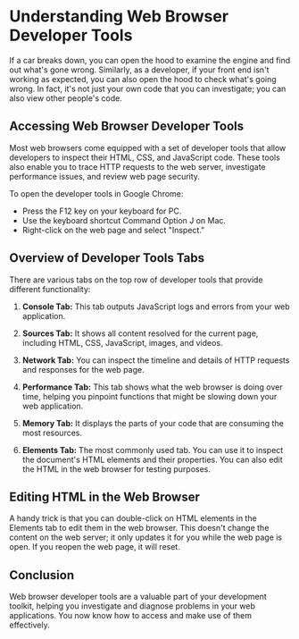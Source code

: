 # Understanding Web Browser Developer Tools

If a car breaks down, you can open the hood to examine the engine and find out what's gone wrong. Similarly, as a developer, if your front end isn't working as expected, you can also open the hood to check what's going wrong. In fact, it's not just your own code that you can investigate; you can also view other people's code.

## Accessing Web Browser Developer Tools

Most web browsers come equipped with a set of developer tools that allow developers to inspect their HTML, CSS, and JavaScript code. These tools also enable you to trace HTTP requests to the web server, investigate performance issues, and review web page security.

To open the developer tools in Google Chrome:
- Press the F12 key on your keyboard for PC.
- Use the keyboard shortcut Command Option J on Mac.
- Right-click on the web page and select "Inspect."

## Overview of Developer Tools Tabs

There are various tabs on the top row of developer tools that provide different functionality:

1. **Console Tab:** This tab outputs JavaScript logs and errors from your web application.

2. **Sources Tab:** It shows all content resolved for the current page, including HTML, CSS, JavaScript, images, and videos.

3. **Network Tab:** You can inspect the timeline and details of HTTP requests and responses for the web page.

4. **Performance Tab:** This tab shows what the web browser is doing over time, helping you pinpoint functions that might be slowing down your web application.

5. **Memory Tab:** It displays the parts of your code that are consuming the most resources.

6. **Elements Tab:** The most commonly used tab. You can use it to inspect the document's HTML elements and their properties. You can also edit the HTML in the web browser for testing purposes.

## Editing HTML in the Web Browser

A handy trick is that you can double-click on HTML elements in the Elements tab to edit them in the web browser. This doesn't change the content on the web server; it only updates it for you while the web page is open. If you reopen the web page, it will reset.

## Conclusion

Web browser developer tools are a valuable part of your development toolkit, helping you investigate and diagnose problems in your web applications. You now know how to access and make use of them effectively.
